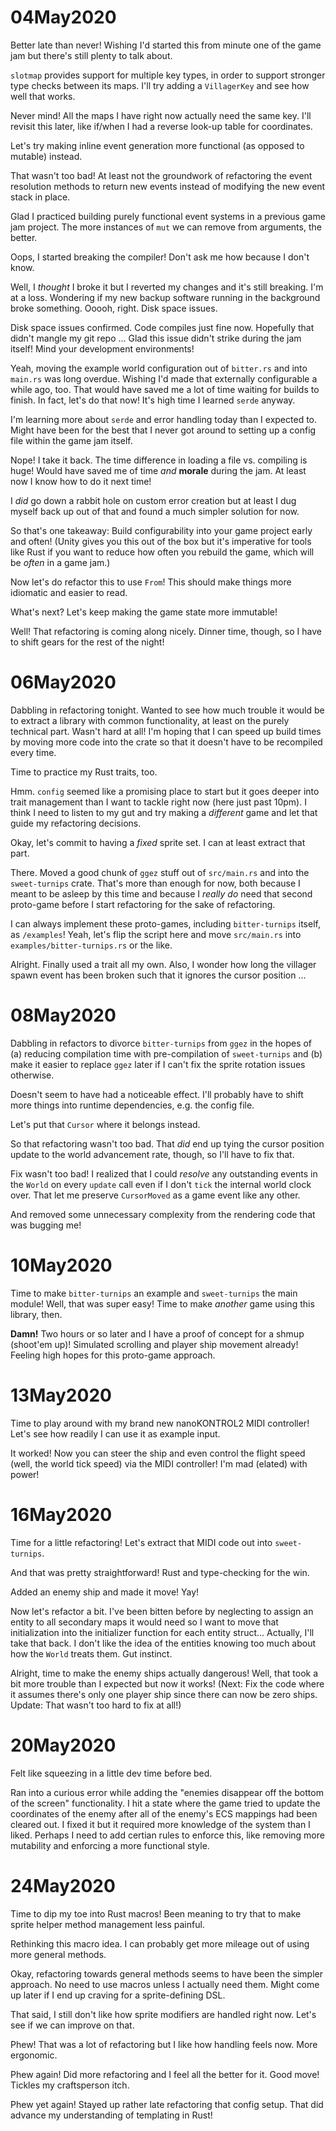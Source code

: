 # 04May2020

Better late than never! Wishing I'd started this from minute one of the game jam but there's still plenty to talk about.

`slotmap` provides support for multiple key types, in order to support stronger type checks between its maps. I'll try adding a `VillagerKey` and see how well that works.

Never mind! All the maps I have right now actually need the same key. I'll revisit this later, like if/when I had a reverse look-up table for coordinates.

Let's try making inline event generation more functional (as opposed to mutable) instead.

That wasn't too bad! At least not the groundwork of refactoring the event resolution methods to return new events instead of modifying the new event stack in place.

Glad I practiced building purely functional event systems in a previous game jam project. The more instances of `mut` we can remove from arguments, the better.

Oops, I started breaking the compiler! Don't ask me how because I don't know.

Well, I _thought_ I broke it but I reverted my changes and it's still breaking. I'm at a loss. Wondering if my new backup software running in the background broke something. Ooooh, right. Disk space issues.

Disk space issues confirmed. Code compiles just fine now. Hopefully that didn't mangle my git repo ... Glad this issue didn't strike during the jam itself! Mind your development environments!

Yeah, moving the example world configuration out of `bitter.rs` and into `main.rs` was long overdue. Wishing I'd made that externally configurable a while ago, too. That would have saved me a lot of time waiting for builds to finish. In fact, let's do that now! It's high time I learned `serde` anyway.

I'm learning more about `serde` and error handling today than I expected to. Might have been for the best that I never got around to setting up a config file within the game jam itself.

Nope! I take it back. The time difference in loading a file vs. compiling is huge! Would have saved me of time _and_ **morale** during the jam. At least now I know how to do it next time!

I _did_ go down a rabbit hole on custom error creation but at least I dug myself back up out of that and found a much simpler solution for now.

So that's one takeaway: Build configurability into your game project early and often! (Unity gives you this out of the box but it's imperative for tools like Rust if you want to reduce how often you rebuild the game, which will be _often_ in a game jam.)

Now let's do refactor this to use `From`! This should make things more idiomatic and easier to read.

What's next? Let's keep making the game state more immutable!

Well! That refactoring is coming along nicely. Dinner time, though, so I have to shift gears for the rest of the night!

# 06May2020

Dabbling in refactoring tonight. Wanted to see how much trouble it would be to extract a library with common functionality, at least on the purely technical part. Wasn't hard at all! I'm hoping that I can speed up build times by moving more code into the crate so that it doesn't have to be recompiled every time.

Time to practice my Rust traits, too.

Hmm. `config` seemed like a promising place to start but it goes deeper into trait management than I want to tackle right now (here just past 10pm). I think I need to listen to my gut and try making a _different_ game and let that guide my refactoring decisions.

Okay, let's commit to having a _fixed_ sprite set. I can at least extract that part.

There. Moved a good chunk of `ggez` stuff out of `src/main.rs` and into the `sweet-turnips` crate. That's more than enough for now, both because I meant to be asleep by this time and because I _really do_ need that second proto-game before I start refactoring for the sake of refactoring.

I can always implement these proto-games, including `bitter-turnips` itself, as `/examples`! Yeah, let's flip the script here and move `src/main.rs` into `examples/bitter-turnips.rs` or the like.

Alright. Finally used a trait all my own. Also, I wonder how long the villager spawn event has been broken such that it ignores the cursor position ...

# 08May2020

Dabbling in refactors to divorce `bitter-turnips` from `ggez` in the hopes of (a) reducing compilation time with pre-compilation of `sweet-turnips` and (b) make it easier to replace `ggez` later if I can't fix the sprite rotation issues otherwise.

Doesn't seem to have had a noticeable effect. I'll probably have to shift more things into runtime dependencies, e.g. the config file.

Let's put that `Cursor` where it belongs instead.

So that refactoring wasn't too bad. That _did_ end up tying the cursor position update to the world advancement rate, though, so I'll have to fix that.

Fix wasn't too bad! I realized that I could _resolve_ any outstanding events in the `World` on every `update` call even if I don't `tick` the internal world clock over. That let me preserve `CursorMoved` as a game event like any other.

And removed some unnecessary complexity from the rendering code that was bugging me!

# 10May2020

Time to make `bitter-turnips` an example and `sweet-turnips` the main module! Well, that was super easy! Time to make _another_ game using this library, then.

**Damn!** Two hours or so later and I have a proof of concept for a shmup (shoot'em up)! Simulated scrolling and player ship movement already! Feeling high hopes for this proto-game approach.

# 13May2020

Time to play around with my brand new nanoKONTROL2 MIDI controller! Let's see how readily I can use it as example input.

It worked! Now you can steer the ship and even control the flight speed (well, the world tick speed) via the MIDI controller! I'm mad (elated) with power!

# 16May2020

Time for a little refactoring! Let's extract that MIDI code out into `sweet-turnips`.

And that was pretty straightforward! Rust and type-checking for the win.

Added an enemy ship and made it move! Yay!

Now let's refactor a bit. I've been bitten before by neglecting to assign an entity to all secondary maps it would need so I want to move that initialization into the initializer function for each entity struct... Actually, I'll take that back. I don't like the idea of the entities knowing too much about how the `World` treats them. Gut instinct.

Alright, time to make the enemy ships actually dangerous! Well, that took a bit more trouble than I expected but now it works! (Next: Fix the code where it assumes there's only one player ship since there can now be zero ships. Update: That wasn't too hard to fix at all!)

# 20May2020

Felt like squeezing in a little dev time before bed.

Ran into a curious error while adding the "enemies disappear off the bottom of the screen" functionality. I hit a state where the game tried to update the coordinates of the enemy after all of the enemy's ECS mappings had been cleared out. I fixed it but it required more knowledge of the system than I liked. Perhaps I need to add certian rules to enforce this, like removing more mutability and enforcing a more functional style.

# 24May2020

Time to dip my toe into Rust macros! Been meaning to try that to make sprite helper method management less painful.

Rethinking this macro idea. I can probably get more mileage out of using more general methods.

Okay, refactoring towards general methods seems to have been the simpler approach. No need to use macros unless I actually need them. Might come up later if I end up craving for a sprite-defining DSL.

That said, I still don't like how sprite modifiers are handled right now. Let's see if we can improve on that.

Phew! That was a lot of refactoring but I like how handling feels now. More ergonomic.

Phew again! Did more refactoring and I feel all the better for it. Good move! Tickles my craftsperson itch.

Phew yet again! Stayed up rather late refactoring that config setup. That did advance my understanding of templating in Rust!
